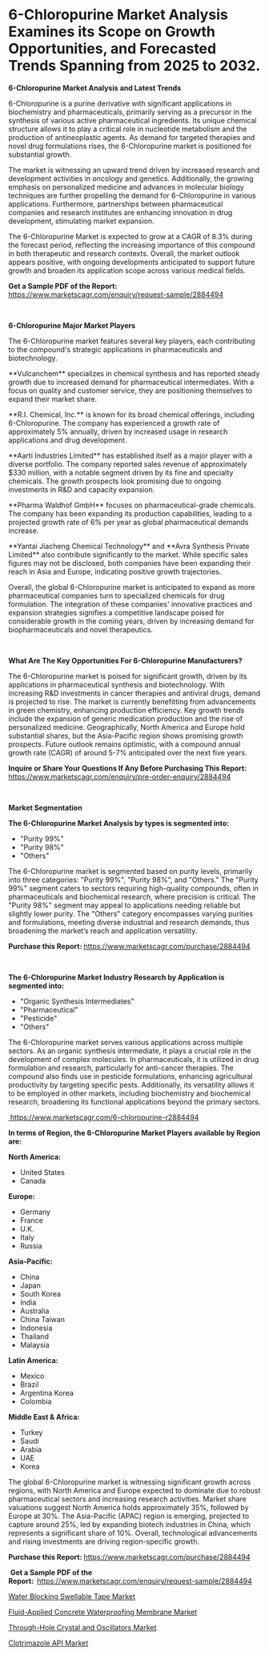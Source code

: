 <p><h1>6-Chloropurine Market Analysis Examines its Scope on Growth Opportunities, and Forecasted Trends Spanning from 2025 to 2032.</h1></p><p><strong>6-Chloropurine Market Analysis and Latest Trends</strong></p>
<p><p>6-Chloropurine is a purine derivative with significant applications in biochemistry and pharmaceuticals, primarily serving as a precursor in the synthesis of various active pharmaceutical ingredients. Its unique chemical structure allows it to play a critical role in nucleotide metabolism and the production of antineoplastic agents. As demand for targeted therapies and novel drug formulations rises, the 6-Chloropurine market is positioned for substantial growth.</p><p>The market is witnessing an upward trend driven by increased research and development activities in oncology and genetics. Additionally, the growing emphasis on personalized medicine and advances in molecular biology techniques are further propelling the demand for 6-Chloropurine in various applications. Furthermore, partnerships between pharmaceutical companies and research institutes are enhancing innovation in drug development, stimulating market expansion.</p><p>The 6-Chloropurine Market is expected to grow at a CAGR of 8.3% during the forecast period, reflecting the increasing importance of this compound in both therapeutic and research contexts. Overall, the market outlook appears positive, with ongoing developments anticipated to support future growth and broaden its application scope across various medical fields.</p></p>
<p><strong>Get a Sample PDF of the Report:&nbsp;</strong> <a href="https://www.marketscagr.com/enquiry/request-sample/2884494?utm_campaign=2010&utm_medium=2&utm_source=Github&utm_content=ia&utm_term=13032025&utm_id=6-chloropurine">https://www.marketscagr.com/enquiry/request-sample/2884494</a></p>
<p>&nbsp;</p>
<p><strong>6-Chloropurine Major Market Players</strong></p>
<p><p>The 6-Chloropurine market features several key players, each contributing to the compound's strategic applications in pharmaceuticals and biotechnology. </p><p>**Vulcanchem** specializes in chemical synthesis and has reported steady growth due to increased demand for pharmaceutical intermediates. With a focus on quality and customer service, they are positioning themselves to expand their market share. </p><p>**R.I. Chemical, Inc.** is known for its broad chemical offerings, including 6-Chloropurine. The company has experienced a growth rate of approximately 5% annually, driven by increased usage in research applications and drug development.</p><p>**Aarti Industries Limited** has established itself as a major player with a diverse portfolio. The company reported sales revenue of approximately $330 million, with a notable segment driven by its fine and specialty chemicals. The growth prospects look promising due to ongoing investments in R&D and capacity expansion.</p><p>**Pharma Waldhof GmbH** focuses on pharmaceutical-grade chemicals. The company has been expanding its production capabilities, leading to a projected growth rate of 6% per year as global pharmaceutical demands increase.</p><p>**Yantai Jiacheng Chemical Technology** and **Avra Synthesis Private Limited** also contribute significantly to the market. While specific sales figures may not be disclosed, both companies have been expanding their reach in Asia and Europe, indicating positive growth trajectories.</p><p>Overall, the global 6-Chloropurine market is anticipated to expand as more pharmaceutical companies turn to specialized chemicals for drug formulation. The integration of these companies' innovative practices and expansion strategies signifies a competitive landscape poised for considerable growth in the coming years, driven by increasing demand for biopharmaceuticals and novel therapeutics.</p></p>
<p>&nbsp;</p>
<p><strong>What Are The Key Opportunities For 6-Chloropurine Manufacturers?</strong></p>
<p><p>The 6-Chloropurine market is poised for significant growth, driven by its applications in pharmaceutical synthesis and biotechnology. With increasing R&D investments in cancer therapies and antiviral drugs, demand is projected to rise. The market is currently benefitting from advancements in green chemistry, enhancing production efficiency. Key growth trends include the expansion of generic medication production and the rise of personalized medicine. Geographically, North America and Europe hold substantial shares, but the Asia-Pacific region shows promising growth prospects. Future outlook remains optimistic, with a compound annual growth rate (CAGR) of around 5-7% anticipated over the next five years.</p></p>
<p><strong>Inquire or Share Your Questions If Any Before Purchasing This Report:</strong> <a href="https://www.marketscagr.com/enquiry/pre-order-enquiry/2884494?utm_campaign=2010&utm_medium=2&utm_source=Github&utm_content=ia&utm_term=13032025&utm_id=6-chloropurine">https://www.marketscagr.com/enquiry/pre-order-enquiry/2884494</a></p>
<p>&nbsp;</p>
<p><strong>Market Segmentation</strong></p>
<p><strong>The 6-Chloropurine Market Analysis by types is segmented into:</strong></p>
<p><ul><li>"Purity 99%"</li><li>"Purity 98%"</li><li>"Others"</li></ul></p>
<p><p>The 6-Chloropurine market is segmented based on purity levels, primarily into three categories: "Purity 99%", "Purity 98%", and "Others." The "Purity 99%" segment caters to sectors requiring high-quality compounds, often in pharmaceuticals and biochemical research, where precision is critical. The "Purity 98%" segment may appeal to applications needing reliable but slightly lower purity. The "Others" category encompasses varying purities and formulations, meeting diverse industrial and research demands, thus broadening the market’s reach and application versatility.</p></p>
<p><strong>Purchase this Report:&nbsp;</strong><a href="https://www.marketscagr.com/purchase/2884494?utm_campaign=2010&utm_medium=2&utm_source=Github&utm_content=ia&utm_term=13032025&utm_id=6-chloropurine">https://www.marketscagr.com/purchase/2884494</a></p>
<p>&nbsp;</p>
<p><strong>The 6-Chloropurine Market Industry Research by Application is segmented into:</strong></p>
<p><ul><li>"Organic Synthesis Intermediates"</li><li>"Pharmaceutical"</li><li>"Pesticide"</li><li>"Others"</li></ul></p>
<p><p>The 6-Chloropurine market serves various applications across multiple sectors. As an organic synthesis intermediate, it plays a crucial role in the development of complex molecules. In pharmaceuticals, it is utilized in drug formulation and research, particularly for anti-cancer therapies. The compound also finds use in pesticide formulations, enhancing agricultural productivity by targeting specific pests. Additionally, its versatility allows it to be employed in other markets, including biochemistry and biochemical research, broadening its functional applications beyond the primary sectors.</p></p>
<p><a href="https://www.marketscagr.com/6-chloropurine-r2884494?utm_campaign=2010&utm_medium=2&utm_source=Github&utm_content=ia&utm_term=13032025&utm_id=6-chloropurine">&nbsp;https://www.marketscagr.com/6-chloropurine-r2884494</a></p>
<p><strong>In terms of Region, the 6-Chloropurine Market Players available by Region are:</strong></p>
<p>
    <p> <strong> North America: </strong>
        <ul>
            <li>United States</li>
            <li>Canada</li>
        </ul>
        </p> 
    <p> <strong> Europe: </strong>
        <ul>
            <li>Germany</li>
            <li>France</li>
            <li>U.K.</li>
            <li>Italy</li>
            <li>Russia</li>
        </ul>
        </p> 
    <p> <strong> Asia-Pacific: </strong>
        <ul>
            <li>China</li>
            <li>Japan</li>
            <li>South Korea</li>
            <li>India</li>
            <li>Australia</li>
            <li>China Taiwan</li>
            <li>Indonesia</li>
            <li>Thailand</li>
            <li>Malaysia</li>
        </ul>
        </p> 
    <p> <strong> Latin America: </strong>
        <ul>
            <li>Mexico</li>
            <li>Brazil</li>
            <li>Argentina Korea</li>
            <li>Colombia</li>
        </ul>
        </p> 
    <p> <strong> Middle East & Africa: </strong>
        <ul>
            <li>Turkey</li>
            <li>Saudi</li>
            <li>Arabia</li>
            <li>UAE</li>
            <li>Korea</li>
        </ul>
    </p>
    </p>
<p><p>The global 6-Chloropurine market is witnessing significant growth across regions, with North America and Europe expected to dominate due to robust pharmaceutical sectors and increasing research activities. Market share valuations suggest North America holds approximately 35%, followed by Europe at 30%. The Asia-Pacific (APAC) region is emerging, projected to capture around 25%, led by expanding biotech industries in China, which represents a significant share of 10%. Overall, technological advancements and rising investments are driving region-specific growth.</p></p>
<p><strong>Purchase this Report: </strong><a href="https://www.marketscagr.com/purchase/2884494?utm_campaign=2010&utm_medium=2&utm_source=Github&utm_content=ia&utm_term=13032025&utm_id=6-chloropurine">https://www.marketscagr.com/purchase/2884494</a></p>
<p>&nbsp;<strong>Get a Sample PDF of the Report:&nbsp;&nbsp;</strong><a href="https://www.marketscagr.com/enquiry/request-sample/2884494?utm_campaign=2010&utm_medium=2&utm_source=Github&utm_content=ia&utm_term=13032025&utm_id=6-chloropurine">https://www.marketscagr.com/enquiry/request-sample/2884494</a></p>
<p><strong></strong></p>
<p><p><a href="https://github.com/eleussabra/Market-Research-Report-List-1/blob/main/water-blocking-swellable-tape-market.md?utm_campaign=2010&utm_medium=2&utm_source=Github&utm_content=ia&utm_term=13032025&utm_id=6-chloropurine">Water Blocking Swellable Tape Market</a></p><p><a href="https://github.com/BryceTownsendr/Market-Research-Report-List-7/blob/main/fluid-applied-concrete-waterproofing-membrane-market.md?utm_campaign=2010&utm_medium=2&utm_source=Github&utm_content=ia&utm_term=13032025&utm_id=6-chloropurine">Fluid-Applied Concrete Waterproofing Membrane Market</a></p><p><a href="https://github.com/salkidtodo/Market-Research-Report-List-1/blob/main/through-hole-crystal-and-oscillators-market.md?utm_campaign=2010&utm_medium=2&utm_source=Github&utm_content=ia&utm_term=13032025&utm_id=6-chloropurine">Through-Hole Crystal and Oscillators Market</a></p><p><a href="https://github.com/mahnoor2003/Market-Research-Report-List-7/blob/main/clotrimazole-api-market.md?utm_campaign=2010&utm_medium=2&utm_source=Github&utm_content=ia&utm_term=13032025&utm_id=6-chloropurine">Clotrimazole API Market</a></p></p>
